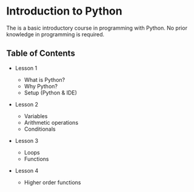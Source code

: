 # Introduction to Python

The is a basic introductory course in programming with Python. No prior knowledge in programming is required.


## Table of Contents

- Lesson 1
  - What is Python?
  - Why Python?
  - Setup (Python & IDE)

- Lesson 2
  - Variables
  - Arithmetic operations
  - Conditionals

- Lesson 3
  - Loops
  - Functions

- Lesson 4
  - Higher order functions
